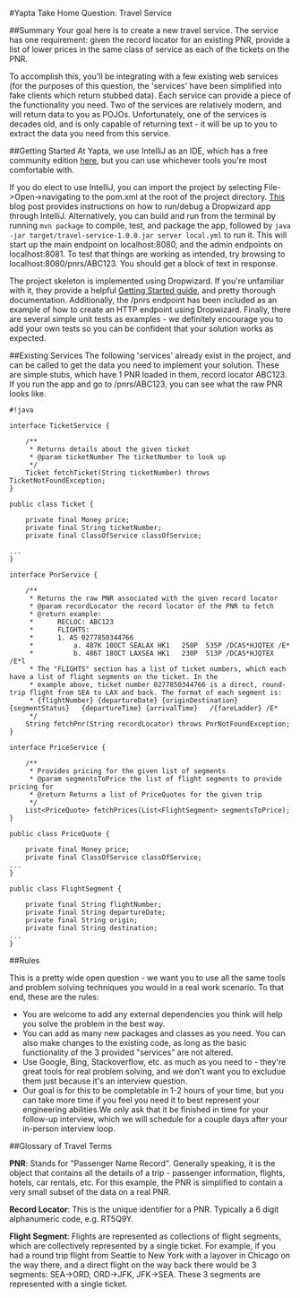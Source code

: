 #Yapta Take Home Question: Travel Service

##Summary
Your goal here is to create a new travel service. The service has one requirement: given the record locator for an existing PNR, provide a list of lower prices in the same class of service as each of the tickets on the PNR. 

To accomplish this, you'll be integrating with a few existing web services (for the purposes of this question, the 'services' have been simplified into fake clients which return stubbed data). Each service can provide a piece of the functionality you need. Two of the services are relatively modern, and will return data to you as POJOs. Unfortunately, one of the services is decades old, and is only capable of returning text - it will be up to you to extract the data you need from this service.

##Getting Started
At Yapta, we use IntelliJ as an IDE, which has a free community edition [here](https://www.jetbrains.com/idea/download/), but you can use whichever tools you're most comfortable with.

If you do elect to use IntelliJ, you can import the project by selecting File->Open->navigating to the pom.xml at the root of the project directory. [This](http://mikelynchgames.com/software-development/how-to-run-a-dropwizard-application-in-intellij-idea/) blog post provides instructions on how to run/debug a Dropwizard app through IntelliJ. Alternatively, you can build and run from the terminal by running `mvn package` to compile, test, and package the app, followed by `java -jar target/travel-service-1.0.0.jar server local.yml` to run it. This will start up the main endpoint on localhost:8080, and the admin endpoints on localhost:8081. To test that things are working as intended, try browsing to localhost:8080/pnrs/ABC123. You should get a block of text in response.
 
The project skeleton is implemented using Dropwizard. If you're unfamiliar with it, they provide a helpful [Getting Started guide](http://www.dropwizard.io/1.0.0/docs/getting-started.html), and pretty thorough documentation. Additionally, the /pnrs endpoint has been included as an example of how to create an HTTP endpoint using Dropwizard. Finally, there are several simple unit tests as examples - we definitely encourage you to add your own tests so you can be confident that your solution works as expected.

##Existing Services
The following 'services' already exist in the project, and can be called to get the data you need to implement your solution. These are simple stubs, which have 1 PNR loaded in them, record locator ABC123. If you run the app and go to /pnrs/ABC123, you can see what the raw PNR looks like.


```
#!java

interface TicketService {

    /**
     * Returns details about the given ticket
     * @param ticketNumber The ticketNumber to look up
     */
    Ticket fetchTicket(String ticketNumber) throws TicketNotFoundException;
}

public class Ticket {

    private final Money price;
    private final String ticketNumber;
    private final ClassOfService classOfService;

...
}

interface PnrService {

    /**
     * Returns the raw PNR associated with the given record locator
     * @param recordLocator the record locator of the PNR to fetch
     * @return example:
     *      RECLOC: ABC123
     *      FLIGHTS:
     *      1. AS 0277850344766
     *          a. 487K 10OCT SEALAX HK1   250P  535P /DCAS*HJQTEX /E*
     *          b. 486T 18OCT LAXSEA HK1   230P  513P /DCAS*HJQTEX /E*l
     * The "FLIGHTS" section has a list of ticket numbers, which each have a list of flight segments on the ticket. In the
     * example above, ticket number 0277850344766 is a direct, round-trip flight from SEA to LAX and back. The format of each segment is:
     * {flightNumber} {departureDate} {originDestination} {segmentStatus}   {departureTime} {arrivalTime}   /{fareLadder} /E*
     */
    String fetchPnr(String recordLocator) throws PnrNotFoundException;
}

interface PriceService {

    /**
     * Provides pricing for the given list of segments
     * @param segmentsToPrice the list of flight segments to provide pricing for
     * @return Returns a list of PriceQuotes for the given trip
     */
    List<PriceQuote> fetchPrices(List<FlightSegment> segmentsToPrice);
}

public class PriceQuote {

    private final Money price;
    private final ClassOfService classOfService;
...
}

public class FlightSegment {

    private final String flightNumber;
    private final String departureDate;
    private final String origin;
    private final String destination;
...
}

```

##Rules

This is a pretty wide open question - we want you to use all the same tools and problem solving techniques you would in a real work scenario. To that end, these are the rules:

 * You are welcome to add any external dependencies you think will help you solve the problem in the best way.
 * You can add as many new packages and classes as you need. You can also make changes to the existing code, as long as the basic functionality of the 3 provided "services" are not altered.
 * Use Google, Bing, Stackoverflow, etc. as much as you need to - they're great tools for real problem solving, and we don't want you to excludue them just because it's an interview question.
 * Our goal is for this to be completable in 1-2 hours of your time, but you can take more time if you feel you need it to best represent your engineering abilities.We only ask that it be finished in time for your follow-up interview, which we will schedule for a couple days after your in-person interview loop.

##Glossary of Travel Terms

**PNR**: Stands for "Passenger Name Record". Generally speaking, it is the object that contains all the details of a trip - passenger information, flights, hotels, car rentals, etc. For this example, the PNR is simplified to contain a very small subset of the data on a real PNR.

**Record Locator**: This is the unique identifier for a PNR. Typically a 6 digit alphanumeric code, e.g. RT5Q9Y.

**Flight Segment**: Flights are represented as collections of flight segments, which are collectively represented by a single ticket. For example, if you had a round trip flight from Seattle to New York with a layover in Chicago on the way there, and a direct flight on the way back there would be 3 segments: SEA->ORD, ORD->JFK, JFK->SEA. These 3 segments are represented with a single ticket.